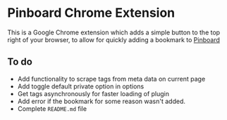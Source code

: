 Pinboard Chrome Extension
=========================

This is a Google Chrome extension which adds a simple button to the top right of your browser, to allow for quickly adding a bookmark to [Pinboard](http://pinboard.in)


To do
-----
* Add functionality to scrape tags from meta data on current page
* Add toggle default private option in options
* Get tags asynchronously for faster loading of plugin
* Add error if the bookmark for some reason wasn't added.
* Complete `README.md` file